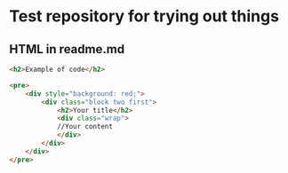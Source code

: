 # Test repository for trying out things

## HTML in readme.md
```html
<h2>Example of code</h2>

<pre>
    <div style="background: red;">
        <div class="block two first">
            <h2>Your title</h2>
            <div class="wrap">
            //Your content
            </div>
        </div>
    </div>
</pre>
```